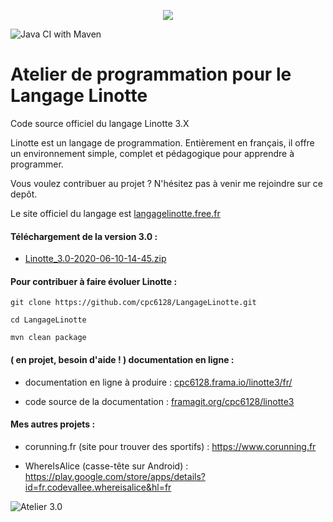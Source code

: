 <p align="center">
  <img src="http://langagelinotte.free.fr/github/entete2.png">
</p>

![Java CI with Maven](https://github.com/cpc6128/LangageLinotte/workflows/Java%20CI%20with%20Maven/badge.svg)

# Atelier de programmation pour le Langage Linotte

Code source officiel du langage Linotte 3.X

Linotte est un langage de programmation. 
Entièrement en français, il offre un environnement simple, complet et pédagogique pour apprendre à programmer. 

Vous voulez contribuer au projet ? N'hésitez pas à venir me rejoindre sur ce depôt.

Le site officiel du langage est <a href="http://langagelinotte.free.fr">langagelinotte.free.fr</a>

#### Téléchargement de la version 3.0 :

- <a href="https://bitbucket.org/metalm/langagelinotte/downloads/Linotte_3.0-2020-06-10-14-45.zip">Linotte_3.0-2020-06-10-14-45.zip</a>

#### Pour contribuer à faire évoluer Linotte :
 `git clone https://github.com/cpc6128/LangageLinotte.git`
 
 `cd LangageLinotte`
 
 `mvn clean package`

#### ( en projet, besoin d'aide ! ) documentation en ligne :

- documentation en ligne à produire : <a href="https://cpc6128.frama.io/linotte3/fr/">cpc6128.frama.io/linotte3/fr/</a>

- code source de la documentation : <a href="https://framagit.org/cpc6128/linotte3">framagit.org/cpc6128/linotte3</a>

#### Mes autres projets :

- corunning.fr (site pour trouver des sportifs) : https://www.corunning.fr

- WhereIsAlice (casse-tête sur Android) : https://play.google.com/store/apps/details?id=fr.codevallee.whereisalice&hl=fr 

![Atelier 3.0](http://langagelinotte.free.fr/github/atelier-dracula2.png)
